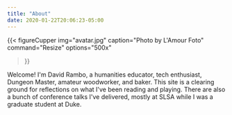 ```yaml
---
title: "About"
date: 2020-01-22T20:06:23-05:00
---
```


{{< figureCupper
img="avatar.jpg"
caption="Photo by L'Amour Foto"
command="Resize"
options="500x"
>}}

Welcome! I'm David Rambo, a humanities educator, tech enthusiast, Dungeon Master, amateur woodworker, and baker. This site is a clearing ground for reflections on what I've been reading and playing. There are also a bunch of conference talks I've delivered, mostly at SLSA while I was a graduate student at Duke.